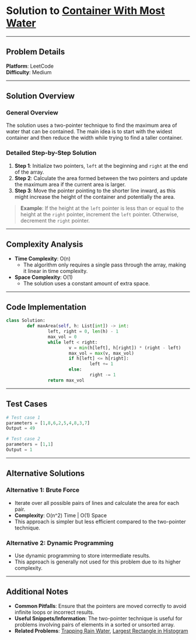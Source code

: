 
# Solution to [Container With Most Water](https://leetcode.com/problems/container-with-most-water/)

---

## Problem Details
**Platform**: LeetCode  
**Difficulty**: Medium  

---

## Solution Overview
### General Overview
The solution uses a two-pointer technique to find the maximum area of water that can be contained. The main idea is to start with the widest container and then reduce the width while trying to find a taller container.

### Detailed Step-by-Step Solution
1. **Step 1**: Initialize two pointers, `left` at the beginning and `right` at the end of the array.
2. **Step 2**: Calculate the area formed between the two pointers and update the maximum area if the current area is larger.
3. **Step 3**: Move the pointer pointing to the shorter line inward, as this might increase the height of the container and potentially the area.

> **Example**: If the height at the `left` pointer is less than or equal to the height at the `right` pointer, increment the `left` pointer. Otherwise, decrement the `right` pointer.

---

## Complexity Analysis
- **Time Complexity**: O(n)
    - The algorithm only requires a single pass through the array, making it linear in time complexity.
- **Space Complexity**: O(1)
    - The solution uses a constant amount of extra space.

---

## Code Implementation
```python
class Solution:
        def maxArea(self, h: List[int]) -> int:
                left, right = 0, len(h) - 1
                max_vol = 0
                while left < right:
                        v = min(h[left], h[right]) * (right - left)
                        max_vol = max(v, max_vol)
                        if h[left] <= h[right]:
                                left += 1
                        else:
                                right -= 1
                return max_vol
```

---

## Test Cases
```python
# Test case 1
parameters = [1,8,6,2,5,4,8,3,7]
Output = 49

# Test case 2
parameters = [1,1]
Output = 1
```

---

## Alternative Solutions
### Alternative 1: Brute Force
- Iterate over all possible pairs of lines and calculate the area for each pair.
- **Complexity**: O(n^2) Time | O(1) Space
- This approach is simpler but less efficient compared to the two-pointer technique.

### Alternative 2: Dynamic Programming
- Use dynamic programming to store intermediate results.
- This approach is generally not used for this problem due to its higher complexity.

---

## Additional Notes
- **Common Pitfalls**: Ensure that the pointers are moved correctly to avoid infinite loops or incorrect results.
- **Useful Snippets/Information**: The two-pointer technique is useful for problems involving pairs of elements in a sorted or unsorted array.
- **Related Problems**: [Trapping Rain Water](https://leetcode.com/problems/trapping-rain-water/), [Largest Rectangle in Histogram](https://leetcode.com/problems/largest-rectangle-in-histogram/)

